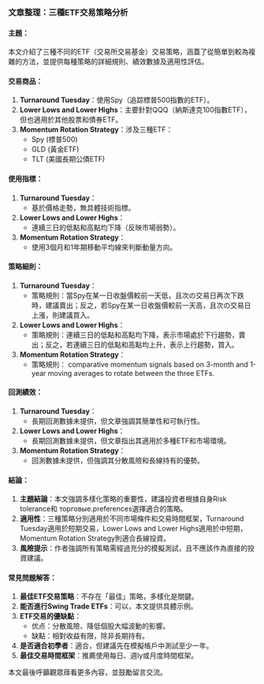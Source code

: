 ### 文章整理：三種ETF交易策略分析

#### 主題：
本文介紹了三種不同的ETF（交易所交易基金）交易策略，涵蓋了從簡單到較為複雜的方法，並提供每種策略的詳細規則、績效數據及適用性評估。

#### 交易商品：
1. **Turnaround Tuesday**：使用Spy（追踪標普500指數的ETF）。
2. **Lower Lows and Lower Highs**：主要針對QQQ（納斯達克100指數ETF），但也適用於其他股票和債券ETF。
3. **Momentum Rotation Strategy**：涉及三種ETF：
   - Spy (標普500)
   - GLD (黃金ETF)
   - TLT (美國長期公債ETF)

#### 使用指標：
1. **Turnaround Tuesday**：
   - 基於價格走勢，無具體技術指標。
2. **Lower Lows and Lower Highs**：
   - 連續三日的低點和高點均下降（反映市場弱勢）。
3. **Momentum Rotation Strategy**：
   - 使用3個月和1年期移動平均線來判斷動量方向。

#### 策略細則：
1. **Turnaround Tuesday**：
   - 策略規則：當Spy在某一日收盤價較前一天低，且次の交易日再次下跌時，建議賣出；反之，若Spy在某一日收盤價較前一天高，且次の交易日上漲，則建議買入。
2. **Lower Lows and Lower Highs**：
   - 策略規則：連續三日的低點和高點均下降，表示市場處於下行趨勢，賣出；反之，若連續三日的低點和高點均上升，表示上行趨勢，買入。
3. **Momentum Rotation Strategy**：
   - 策略規則： comparative momentum signals based on 3-month and 1-year moving averages to rotate between the three ETFs.

#### 回測績效：
1. **Turnaround Tuesday**：
   - 長期回測數據未提供，但文章強調其簡單性和可執行性。
2. **Lower Lows and Lower Highs**：
   - 長期回測數據未提供，但文章指出其適用於多種ETF和市場環境。
3. **Momentum Rotation Strategy**：
   - 回測數據未提供，但強調其分散風險和長線持有的優勢。

#### 結論：
1. **主題結論**：本文強調多樣化策略的重要性，建議投資者根據自身Risk tolerance和 торговые.preferences選擇適合的策略。
2. **適用性**：三種策略分別適用於不同市場條件和交易時間框架，Turnaround Tuesday適用於短期交易，Lower Lows and Lower Highs適用於中短期，Momentum Rotation Strategy則適合長線投資。
3. **風險提示**：作者強調所有策略需經過充分的模擬測試，且不應該作為直接的投資建議。

#### 常見問題解答：
1. **最佳ETF交易策略**：不存在「最佳」策略，多樣化是關鍵。
2. **能否進行Swing Trade ETFs**：可以，本文提供具體示例。
3. **ETF交易的優缺點**：
   - 优点：分散風險、降低個股大幅波動的影響。
   - 缺點：相對收益有限，除非長期持有。
4. **是否適合初學者**：適合，但建議先在模擬帳戶中測試至少一年。
5. **最佳交易時間框架**：推薦使用每日、週ly或月度時間框架。

本文最後呼籲觀眾蔊看更多內容，並鼓勵留言交流。

